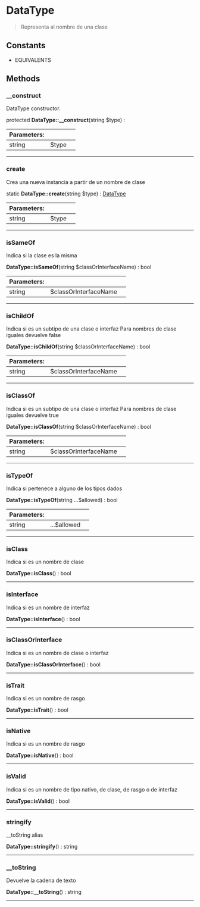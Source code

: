 
                                                                                                                                            
    
# DataType


> Representa al nombre de una clase
>
> 




## Constants
- EQUIVALENTS




## Methods

### __construct
DataType constructor.


protected **DataType::__construct**(string $type) : 


|Parameters: | | |
| --- | --- | --- |
|string |$type |  |

---


### create
Crea una nueva instancia a partir de un nombre de clase


static **DataType::create**(string $type) : [DataType](../../../DataType.md)


|Parameters: | | |
| --- | --- | --- |
|string |$type |  |

---


### isSameOf
Indica si la clase es la misma


**DataType::isSameOf**(string $classOrInterfaceName) : bool


|Parameters: | | |
| --- | --- | --- |
|string |$classOrInterfaceName |  |

---


### isChildOf
Indica si es un subtipo de una clase o interfaz
Para nombres de clase iguales devuelve false

**DataType::isChildOf**(string $classOrInterfaceName) : bool


|Parameters: | | |
| --- | --- | --- |
|string |$classOrInterfaceName |  |

---


### isClassOf
Indica si es un subtipo de una clase o interfaz
Para nombres de clase iguales devuelve true

**DataType::isClassOf**(string $classOrInterfaceName) : bool


|Parameters: | | |
| --- | --- | --- |
|string |$classOrInterfaceName |  |

---


### isTypeOf
Indica si pertenece a alguno de los tipos dados


**DataType::isTypeOf**(string ...$allowed) : bool


|Parameters: | | |
| --- | --- | --- |
|string |...$allowed |  |

---


### isClass
Indica si es un nombre de clase


**DataType::isClass**() : bool



---


### isInterface
Indica si es un nombre de interfaz


**DataType::isInterface**() : bool



---


### isClassOrInterface
Indica si es un nombre de clase o interfaz


**DataType::isClassOrInterface**() : bool



---


### isTrait
Indica si es un nombre de rasgo


**DataType::isTrait**() : bool



---


### isNative
Indica si es un nombre de rasgo


**DataType::isNative**() : bool



---


### isValid
Indica si es un nombre de tipo nativo, de clase, de rasgo o de interfaz


**DataType::isValid**() : bool



---


### stringify
__toString alias


**DataType::stringify**() : string



---


### __toString
Devuelve la cadena de texto


**DataType::__toString**() : string



---


                                                                                                                                                                                                                                                                                                                                                                                                            
    
                                                                                                                                                                                                                                                                             
                